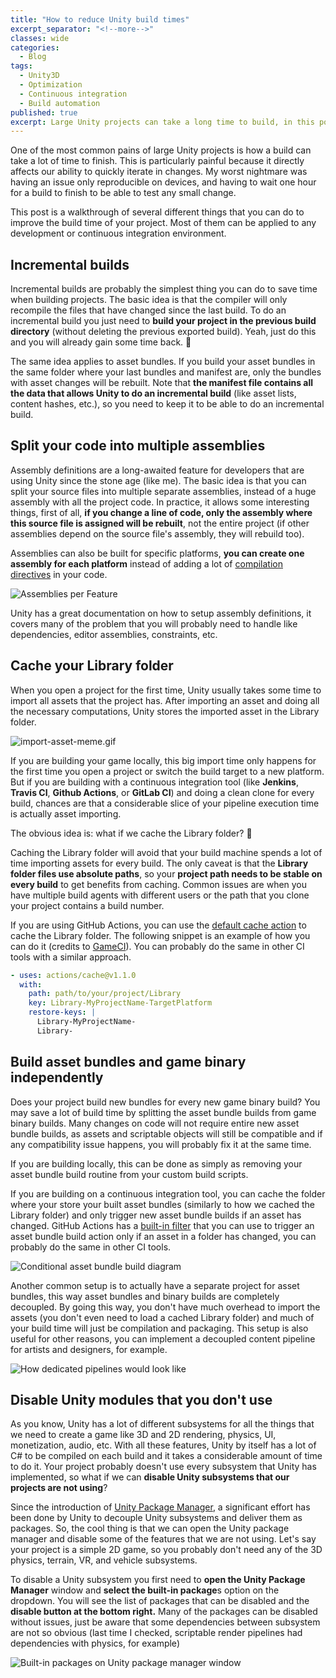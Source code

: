 ```yaml
---
title: "How to reduce Unity build times"
excerpt_separator: "<!--more-->"
classes: wide
categories:
  - Blog
tags:
  - Unity3D
  - Optimization
  - Continuous integration
  - Build automation
published: true
excerpt: Large Unity projects can take a long time to build, in this post I describe some good ways to optimize build times that I learned with my past projects.
---
```


One of the most common pains of large Unity projects is how a build can take a lot of time to finish. This is particularly painful because it directly affects our ability to quickly iterate in changes. My worst nightmare was having an issue only reproducible on devices, and having to wait one hour for a build to finish to be able to test any small change.

This post is a walkthrough of several different things that you can do to improve the build time of your project. Most of them can be applied to any development or continuous integration environment.
<!--more-->

## Incremental builds

Incremental builds are probably the simplest thing you can do to save time when building projects. The basic idea is that the compiler will only recompile the files that have changed since the last build. To do an incremental build you just need to **build your project in the previous build directory** (without deleting the previous exported build). Yeah, just do this and you will already gain some time back. 🙂

The same idea applies to asset bundles. If you build your asset bundles in the same folder where your last bundles and manifest are, only the bundles with asset changes will be rebuilt. Note that **the manifest file contains all the data that allows Unity to do an incremental build** (like asset lists, content hashes, etc.), so you need to keep it to be able to do an incremental build.

## Split your code into multiple assemblies
Assembly definitions are a long-awaited feature for developers that are using Unity since the stone age (like me). The basic idea is that you can split your source files into multiple separate assemblies, instead of a huge assembly with all the project code. In practice, it allows some interesting things, first of all, **if you change a line of code, only the assembly where this source file is assigned will be rebuilt**, not the entire project (if other assemblies depend on the source file's assembly, they will rebuild too). 

Assemblies can also be built for specific platforms, **you can create one assembly for each platform** instead of adding a lot of [compilation directives](https://docs.unity3d.com/Manual/PlatformDependentCompilation.html) in your code.

![Assemblies per Feature](/assets/images/blog/unity-build/feature-assemblies-examples.png)

Unity has a great documentation on how to setup assembly definitions, it covers many of the problem that you will probably need to handle like dependencies, editor assemblies, constraints, etc.

## Cache your Library folder
When you open a project for the first time, Unity usually takes some time to import all assets that the project has. After importing an asset and doing all the necessary computations, Unity stores the imported asset in the Library folder.
 
![import-asset-meme.gif](/assets/images/blog/unity-build/import-asset-meme.gif)

If you are building your game locally, this big import time only happens for the first time you open a project or switch the build target to a new platform. But if you are building with a continuous integration tool (like **Jenkins**, **Travis CI**, **Github Actions**, or **GitLab CI**) and doing a clean clone for every build, chances are that a considerable slice of your pipeline execution time is actually asset importing.

The obvious idea is: what if we cache the Library folder? 🙂

Caching the Library folder will avoid that your build machine spends a lot of time importing assets for every build. The only caveat is that the **Library folder files use absolute paths**, so your **project path needs to be stable on every build** to get benefits from caching. Common issues are when you have multiple build agents with different users or the path that you clone your project contains a build number.

If you are using GitHub Actions, you can use the [default cache action](https://github.com/marketplace/actions/cache) to cache the Library folder. The following snippet is an example of how you can do it (credits to [GameCI](https://game.ci/docs/github/builder)). You can probably do the same in other CI tools with a similar approach.

```yml
- uses: actions/cache@v1.1.0
  with:
    path: path/to/your/project/Library
    key: Library-MyProjectName-TargetPlatform
    restore-keys: |
      Library-MyProjectName-
      Library-
```

## Build asset bundles and game binary independently

Does your project build new bundles for every new game binary build? You may save a lot of build time by splitting the asset bundle builds from game binary builds. Many changes on code will not require entire new asset bundle builds, as assets and scriptable objects will still be compatible and if any compatibility issue happens, you will probably fix it at the same time.

If you are building locally, this can be done as simply as removing your asset bundle build routine from your custom build scripts.

If you are building on a continuous integration tool, you can cache the folder where your store your built asset bundles (similarly to how we cached the Library folder) and only trigger new asset bundle builds if an asset has changed. GitHub Actions has a [built-in filter](https://docs.github.com/en/free-pro-team@latest/actions/reference/workflow-syntax-for-github-actions#onpushpull_requestpaths) that you can use to trigger an asset bundle build action only if an asset in a folder has changed, you can probably do the same in other CI tools.

![Conditional asset bundle build diagram](/assets/images/blog/unity-build/asset-bundle-build-diagram.png)

Another common setup is to actually have a separate project for asset bundles, this way asset bundles and binary builds are completely decoupled. By going this way, you don't have much overhead to import the assets (you don't even need to load a cached Library folder) and much of your build time will just be compilation and packaging. This setup is also useful for other reasons, you can implement a decoupled content pipeline for artists and designers, for example.

![How dedicated pipelines would look like](/assets/images/blog/unity-build/asset-bundle-build-dedicated-pipeline-diagram.png)

## Disable Unity modules that you don't use
As you know, Unity has a lot of different subsystems for all the things that we need to create a game like 3D and 2D rendering, physics, UI, monetization, audio, etc. With all these features, Unity by itself has a lot of C# to be compiled on each build and it takes a considerable amount of time to do it. Your project probably doesn't use every subsystem that Unity has implemented, so what if we can **disable Unity subsystems that our projects are not using**?

Since the introduction of [Unity Package Manager](https://docs.unity3d.com/Packages/com.unity.package-manager-ui@1.8/manual/index.html), a significant effort has been done by Unity to decouple Unity subsystems and deliver them as packages. So, the cool thing is that we can open the Unity package manager and disable some of the features that we are not using. Let's say your project is a simple 2D game, so you probably don't need any of the 3D physics, terrain, VR, and vehicle subsystems.

To disable a Unity subsystem you first need to **open the Unity Package Manager** window and **select the built-in package**s option on the dropdown. You will see the list of packages that can be disabled and the **disable button at the bottom right.** Many of the packages can be disabled without issues, just be aware that some dependencies between subsystem are not so obvious (last time I checked, scriptable render pipelines had dependencies with physics, for example)

![Built-in packages on Unity package manager window](/assets/images/blog/unity-build/package-manager-window.png)
